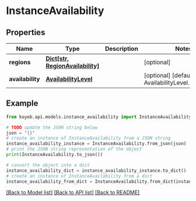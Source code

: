 # InstanceAvailability


## Properties

Name | Type | Description | Notes
------------ | ------------- | ------------- | -------------
**regions** | [**Dict[str, RegionAvailability]**](RegionAvailability.md) |  | [optional] 
**availability** | [**AvailabilityLevel**](AvailabilityLevel.md) |  | [optional] [default to AvailabilityLevel.UNKNOWN]

## Example

```python
from koyeb.api.models.instance_availability import InstanceAvailability

# TODO update the JSON string below
json = "{}"
# create an instance of InstanceAvailability from a JSON string
instance_availability_instance = InstanceAvailability.from_json(json)
# print the JSON string representation of the object
print(InstanceAvailability.to_json())

# convert the object into a dict
instance_availability_dict = instance_availability_instance.to_dict()
# create an instance of InstanceAvailability from a dict
instance_availability_from_dict = InstanceAvailability.from_dict(instance_availability_dict)
```
[[Back to Model list]](../README.md#documentation-for-models) [[Back to API list]](../README.md#documentation-for-api-endpoints) [[Back to README]](../README.md)


